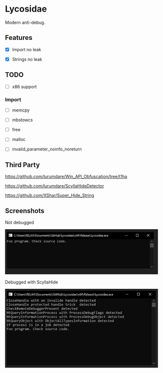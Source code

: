 # Lycosidae

Modern anti-debug.

## Features

- [x] Import no leak

- [x] Strings no leak

## TODO

- [ ] x86 support

### Import

- [ ] memcpy

- [ ] mbstowcs

- [ ] free

- [ ] malloc

- [ ] invalid_parameter_noinfo_noreturn

## Third Party

https://github.com/lurumdare/Win_API_Obfuscation/tree/t1ha

https://github.com/lurumdare/ScyllaHideDetector

https://github.com/XShar/Super_Hide_String

## Screenshots

Not debugged

![not_debugged.png](img/not_debugged.png)

Debugged with ScyllaHide

![debugged_scyllahide.png](img/debugged_scyllahide.png)

